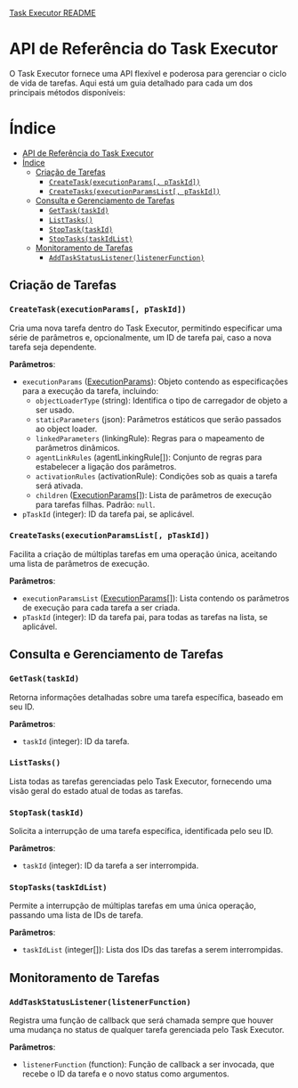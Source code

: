[Task Executor README](../README.md)

# API de Referência do Task Executor

O Task Executor fornece uma API flexível e poderosa para gerenciar o ciclo de vida de tarefas. Aqui está um guia detalhado para cada um dos principais métodos disponíveis:

# Índice

- [API de Referência do Task Executor](#api-de-referência-do-task-executor)
- [Índice](#índice)
  - [Criação de Tarefas](#criação-de-tarefas)
    - [`CreateTask(executionParams[, pTaskId])`](#createtaskexecutionparams-ptaskid)
    - [`CreateTasks(executionParamsList[, pTaskId])`](#createtasksexecutionparamslist-ptaskid)
  - [Consulta e Gerenciamento de Tarefas](#consulta-e-gerenciamento-de-tarefas)
    - [`GetTask(taskId)`](#gettasktaskid)
    - [`ListTasks()`](#listtasks)
    - [`StopTask(taskId)`](#stoptasktaskid)
    - [`StopTasks(taskIdList)`](#stoptaskstaskidlist)
  - [Monitoramento de Tarefas](#monitoramento-de-tarefas)
    - [`AddTaskStatusListener(listenerFunction)`](#addtaskstatuslistenerlistenerfunction)

## Criação de Tarefas

### `CreateTask(executionParams[, pTaskId])`

Cria uma nova tarefa dentro do Task Executor, permitindo especificar uma série de parâmetros e, opcionalmente, um ID de tarefa pai, caso a nova tarefa seja dependente.

**Parâmetros**:
  - `executionParams` ([ExecutionParams](./execution-params.md)): Objeto contendo as especificações para a execução da tarefa, incluindo:
    - `objectLoaderType` (string): Identifica o tipo de carregador de objeto a ser usado.
    - `staticParameters` (json): Parâmetros estáticos que serão passados ao object loader.
    - `linkedParameters` (linkingRule): Regras para o mapeamento de parâmetros dinâmicos.
    - `agentLinkRules` (agentLinkingRule[]): Conjunto de regras para estabelecer a ligação dos parâmetros.
    - `activationRules` (activationRule): Condições sob as quais a tarefa será ativada.
    - `children` ([ExecutionParams](./execution-params.md)[]): Lista de parâmetros de execução para tarefas filhas. Padrão: `null`.
  - `pTaskId` (integer): ID da tarefa pai, se aplicável.

### `CreateTasks(executionParamsList[, pTaskId])`

Facilita a criação de múltiplas tarefas em uma operação única, aceitando uma lista de parâmetros de execução.

**Parâmetros**:
- `executionParamsList` ([ExecutionParams](./execution-params.md)[]): Lista contendo os parâmetros de execução para cada tarefa a ser criada.
- `pTaskId` (integer): ID da tarefa pai, para todas as tarefas na lista, se aplicável.

## Consulta e Gerenciamento de Tarefas

### `GetTask(taskId)`

Retorna informações detalhadas sobre uma tarefa específica, baseado em seu ID.

**Parâmetros**:
- `taskId` (integer): ID da tarefa.

### `ListTasks()`

Lista todas as tarefas gerenciadas pelo Task Executor, fornecendo uma visão geral do estado atual de todas as tarefas.

### `StopTask(taskId)`

Solicita a interrupção de uma tarefa específica, identificada pelo seu ID.

**Parâmetros**:
- `taskId` (integer): ID da tarefa a ser interrompida.

### `StopTasks(taskIdList)`

Permite a interrupção de múltiplas tarefas em uma única operação, passando uma lista de IDs de tarefa.

**Parâmetros**:
- `taskIdList` (integer[]): Lista dos IDs das tarefas a serem interrompidas.

## Monitoramento de Tarefas

### `AddTaskStatusListener(listenerFunction)`

Registra uma função de callback que será chamada sempre que houver uma mudança no status de qualquer tarefa gerenciada pelo Task Executor.

**Parâmetros**:
- `listenerFunction` (function): Função de callback a ser invocada, que recebe o ID da tarefa e o novo status como argumentos.